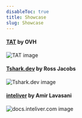 ```yaml
---
disableToc: true
title: Showcase
slug: Showcase
---
```


#### [TAT](https://ovh.github.io/tat/overview/) by OVH
![TAT image](/images/showcase/tat.png?width=50pc)

#### [Tshark.dev](https://tshark.dev) by Ross Jacobs
![Tshark.dev image](/images/showcase/tshark_dev.png?width=50pc)

#### [inteliver](https://docs.inteliver.com) by Amir Lavasani
![docs.inteliver.com image](/images/showcase/inteliver_docs.png?width=50pc)